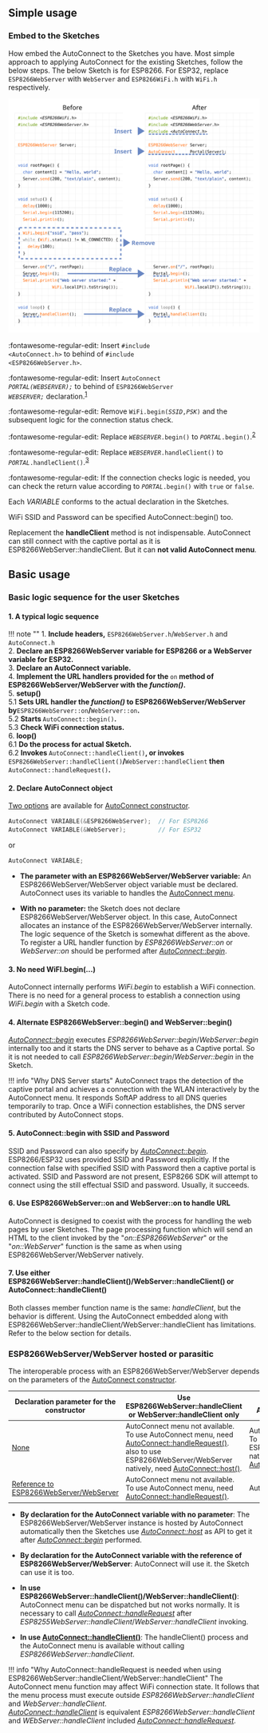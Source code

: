 ## Simple usage

### <i class="fa fa-edit"></i> Embed to the Sketches

How embed the AutoConnect to the Sketches you have. Most simple approach to applying AutoConnect for the existing Sketches, follow the below steps. The below Sketch is for ESP8266. For ESP32, replace ```ESP8266WebServer``` with ```WebServer``` and ```ESP8266WiFi.h``` with ```WiFi.h``` respectively.

<img src="images/BeforeAfter.svg" />

:fontawesome-regular-edit: Insert <code class="highlight"><span class="cp">#include</span> <span class="cpf">&lt;AutoConnect.h&gt;</span></code> to behind of <code class="highlight"><span class="cp">#include</span> <span class="cpf">&lt;ESP8266WebServer.h&gt;</span></code>.

:fontawesome-regular-edit: Insert <code class="highlight"><span class="na">AutoConnect</span> <em>PORTAL(WEBSERVER);</em></code> to behind of <code class="highlight"><span class="na">ESP8266WebServer</span> <em>WEBSERVER;</em></code> declaration.<sup id="fnref:1"><a class="footnote-ref" href="#fn:1" rel="footnote">1</a></sup>

:fontawesome-regular-edit: Remove <code class="highlight">WiFi.<span class="na">begin</span>(<em>SSID</em>,<em>PSK</em>)</code> and the subsequent logic for the connection status check.

:fontawesome-regular-edit: Replace <code class="highlight"><em>WEBSERVER</em>.<span class="na">begin</span><span class="p">()</span></code> to <code class="highlight"><em>PORTAL</em>.<span class="na">begin</span><span class="p">()</span></code>.<sup id="fnref:2"><a class="footnote-ref" href="#fn:2" rel="footnote">2</a></sup>

:fontawesome-regular-edit: Replace <code class="highlight"><em>WEBSERVER</em>.<span class="na">handleClient</span><span class="p">()</span></code> to <code class="highlight"><em>PORTAL</em>.<span class="na">handleClient</span><span class="p">()</span></code>.<sup id="fnref:3"><a class="footnote-ref" href="#fn:3" rel="footnote">3</a></sup>

:fontawesome-regular-edit: If the connection checks logic is needed, you can check the return value according to <code class="highlight"><em>PORTAL</em>.<span class="na">begin</span><span class="p">()</span></code> with <code class="highlight">true</code> or <code class="highlight">false</code>.

[^1]:
Each *VARIABLE* conforms to the actual declaration in the Sketches.  

[^2]:
WiFi SSID and Password can be specified AutoConnect::begin() too.

[^3]:
Replacement the **handleClient** method is not indispensable. AutoConnect can still connect with the captive portal as it is ESP8266WebServer::handleClient. But it can **not valid AutoConnect menu**.

## Basic usage

### <i class="fa fa-caret-right"></i> Basic logic sequence for the user Sketches

#### 1. A typical logic sequence

!!! note ""
    1. <strong>Include headers,</strong> `ESP8266WebServer.h`/`WebServer.h` and `AutoConnect.h`  
    2. <strong>Declare an ESP8266WebServer variable for ESP8266 or a WebServer variable for ESP32.</strong>  
    3. <strong>Declare an AutoConnect variable.</strong>  
    4. <strong>Implement the URL handlers provided for the </strong>`on`<strong> method of ESP8266WebServer/WebServer with the *function()*.</strong>  
    5. <strong>setup()</strong>  
       5.1 <strong>Sets URL handler the *function()* to ESP8266WebServer/WebServer by</strong>`ESP8266WebServer::on`<strong>/</strong>`WebServer::on`<strong>.</strong>  
       5.2 <strong>Starts </strong>`AutoConnect::begin()`<strong>.</strong>  
       5.3 <strong>Check WiFi connection status.</strong>  
    6. <strong>loop()</strong>  
       6.1 <strong>Do the process for actual Sketch.</strong>  
       6.2 <strong>Invokes </strong>`AutoConnect::handleClient()`<strong>, or invokes </strong>`ESP8266WebServer::handleClient()`<strong>/</strong>`WebServer::handleClient`<strong> then </strong>`AutoConnect::handleRequest()`<strong>.</strong>  

#### 2. Declare AutoConnect object

[Two options](#esp8266webserver-hosted-or-parasitic) are available for [AutoConnect constructor](api.md#constructors).

```cpp
AutoConnect VARIABLE(&ESP8266WebServer);  // For ESP8266
AutoConnect VARIABLE(&WebServer);         // For ESP32
```
or

```cpp
AutoConnect VARIABLE;
```

- **The parameter with an ESP8266WebServer/WebServer variable:** An ESP8266WebServer/WebServer object variable must be declared. AutoConnect uses its variable to handles the [AutoConnect menu](menu.md).

- **With no parameter:** the Sketch does not declare ESP8266WebServer/WebServer object. In this case, AutoConnect allocates an instance of the ESP8266WebServer/WebServer internally. The logic sequence of the Sketch is somewhat different as the above. To register a URL handler function by *ESP8266WebServer::on* or *WebServer::on* should be performed after [*AutoConnect::begin*](api.md#begin).

#### 3. No need WiFI.begin(...)

AutoConnect internally performs *WiFi.begin* to establish a WiFi connection. There is no need for a general process to establish a connection using *WiFi.begin* with a Sketch code.

#### 4. Alternate ESP8266WebServer::begin() and WebServer::begin()

[*AutoConnect::begin*](api.md#begin) executes *ESP8266WebServer::begin*/*WebServer::begin* internally too and it starts the DNS server to behave as a Captive portal. So it is not needed to call *ESP8266WebServer::begin*/*WebServer::begin* in the Sketch.

!!! info "Why DNS Server starts"
    AutoConnect traps the detection of the captive portal and achieves a connection with the WLAN interactively by the AutoConnect menu. It responds SoftAP address to all DNS queries temporarily to trap. Once a WiFi connection establishes, the DNS server contributed by AutoConnect stops.

#### 5. AutoConnect::begin with SSID and Password

SSID and Password can also specify by [*AutoConnect::begin*](api.md#begin). ESP8266/ESP32 uses provided SSID and Password explicitly. If the connection false with specified SSID with Password then a captive portal is activated. SSID and Password are not present, ESP8266 SDK will attempt to connect using the still effectual SSID and password. Usually, it succeeds.

#### 6. Use ESP8266WebServer::on and WebServer::on to handle URL

AutoConnect is designed to coexist with the process for handling the web pages by user Sketches. The page processing function which will send an HTML to the client invoked by the "*on::ESP8266WebServer*" or the "*on::WebServer*" function is the same as when using ESP8266WebServer/WebServer natively.

#### 7. Use either ESP8266WebServer::handleClient()/WebServer::handleClient() or AutoConnect::handleClient()

Both classes member function name is the same: *handleClient*, but the behavior is different. Using the AutoConnect embedded along with ESP8266WebServer::handleClient/WebServer::handleClient has limitations. Refer to the below section for details. 

### <i class="fa fa-caret-right"></i> ESP8266WebServer/WebServer hosted or parasitic

The interoperable process with an ESP8266WebServer/WebServer depends on the parameters of the [AutoConnect constructor](api.md#constructors).

Declaration parameter for the constructor | Use ESP8266WebServer::handleClient or WebServer::handleClient only | Use AutoConnect::handleClient
----|----|---
[None](api.md#constructors) | AutoConnect menu not available.<br>To use AutoConnect menu, need [AutoConnect::handleRequest()](api.md#handlerequest).<br>also to use ESP8266WebServer/WebServer natively, need [AutoConnect::host()](api.md#host). | AutoConnect menu available.<br>To use ESP8266WebServer/WebServer natively, need [AutoConnect::host()](api.md#host).
[Reference to ESP8266WebServer/WebServer](api.md#withparameter) | AutoConnect menu not available.<br>To use AutoConnect menu, need [AutoConnect::handleRequest()](api.md#handlerequest). | AutoConnect menu available.

- **By declaration for the AutoConnect variable with no parameter**: The ESP8266WebServer/WebServer instance is hosted by AutoConnect automatically then the Sketches use [*AutoConnect::host*](api.md#host) as API to get it after [*AutoConnect::begin*](api.md#begin) performed.

- **By declaration for the AutoConnect variable with the reference of ESP8266WebServer/WebServer**: AutoConnect will use it. the Sketch can use it is too.

- **In use ESP8266WebServer::handleClient()/WebServer::handleClient()**: AutoConnect menu can be dispatched but not works normally. It is necessary to call [*AutoConnect::handleRequest*](api.md#void-handlerequest) after *ESP8255WebServer::handleClient*/*WebServer::handleClient* invoking.

- **In use [AutoConnect::handleClient()](api.md#void-handleclient)**: The handleClient() process and the AutoConnect menu is available without calling *ESP8266WebServer::handleClient*.

!!! info "Why AutoConnect::handleRequest is needed when using ESP8266WebServer::handleClient/WebServer::handleClient"
    The AutoConnect menu function may affect WiFi connection state. It follows that the menu process must execute outside *ESP8266WebServer::handleClient* and *WebServer::handleClient*.  
    [*AutoConnect::handleClient*](api.md#void-handleclient) is equivalent *ESP8266WebServer::handleClient* and *WEbServer::handleClient* included [*AutoConnect::handleRequest*](api.md#void-handlerequest).

